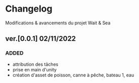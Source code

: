 # Changelog
Modifications & avancements du projet Wait & Sea
## ver.[0.0.1] 02/11/2022
### ADDED
- attribution des tâches
- prise en main d'unity
- création d'asset de poisson, canne à pêche, bateau 1, eau

